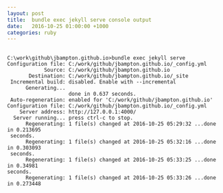 ```yaml
---
layout: post
title:  bundle exec jekyll serve console output
date:   2016-10-25 01:00:00 +1000
categories: ruby
---
```


<pre>
  <code>
C:\work\github\jbampton.github.io>bundle exec jekyll serve
Configuration file: C:/work/github/jbampton.github.io/_config.yml
            Source: C:/work/github/jbampton.github.io
       Destination: C:/work/github/jbampton.github.io/_site
 Incremental build: disabled. Enable with --incremental
      Generating...
                    done in 0.637 seconds.
 Auto-regeneration: enabled for 'C:/work/github/jbampton.github.io'
Configuration file: C:/work/github/jbampton.github.io/_config.yml
    Server address: http://127.0.0.1:4000/
  Server running... press ctrl-c to stop.
      Regenerating: 1 file(s) changed at 2016-10-25 05:29:32 ...done in 0.213695
 seconds.
      Regenerating: 1 file(s) changed at 2016-10-25 05:32:16 ...done in 0.303093
 seconds.
      Regenerating: 1 file(s) changed at 2016-10-25 05:33:25 ...done in 0.34981
seconds.
      Regenerating: 1 file(s) changed at 2016-10-25 05:33:26 ...done in 0.273448
  </code>
</pre>
